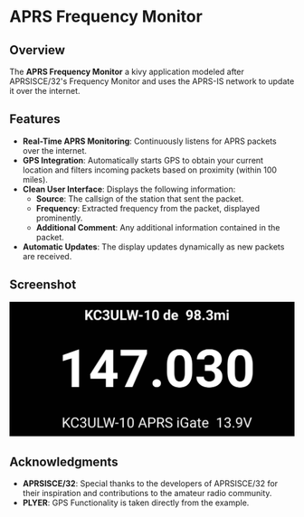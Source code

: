 # APRS Frequency Monitor

## Overview

The **APRS Frequency Monitor** a kivy application modeled after APRSISCE/32's Frequency Monitor and uses the APRS-IS network to update it over the internet.

## Features

- **Real-Time APRS Monitoring**: Continuously listens for APRS packets over the internet.
- **GPS Integration**: Automatically starts GPS to obtain your current location and filters incoming packets based on proximity (within 100 miles).
- **Clean User Interface**: Displays the following information:
  - **Source**: The callsign of the station that sent the packet.
  - **Frequency**: Extracted frequency from the packet, displayed prominently.
  - **Additional Comment**: Any additional information contained in the packet.
- **Automatic Updates**: The display updates dynamically as new packets are received.

## Screenshot

![APRS Frequency Monitor Screenshot](img.png)

## Acknowledgments

- **APRSISCE/32**: Special thanks to the developers of APRSISCE/32 for their inspiration and contributions to the amateur radio community.
- **PLYER**: GPS Functionality is taken directly from the example.
